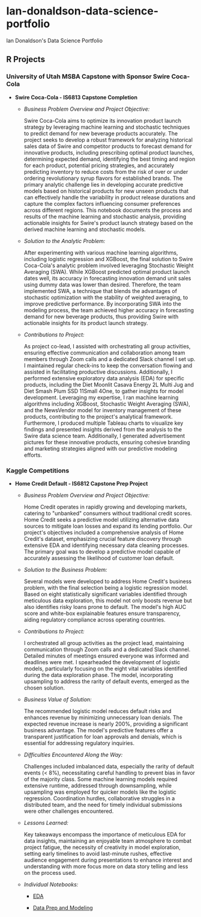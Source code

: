 # Ian-donaldson-data-science-portfolio
Ian Donaldson's Data Science Portfolio

## R Projects

### University of Utah MSBA Capstone with Sponsor Swire Coca-Cola  
+ **Swire Coca-Cola - IS6813 Capstone Completion**
  + *Business Problem Overview and Project Objective:*
  
    Swire Coca-Cola aims to optimize its innovation product launch strategy by leveraging machine learning and stochastic techniques to predict demand for new beverage products accurately. The project seeks to develop a robust framework for analyzing historical sales data of Swire and competitor products to forecast demand for innovative products, including prescribing optimal product launches, determining expected demand, identifying the best timing and region for each product, potential pricing strategies, and accurately predicting inventory to reduce costs from the risk of over or under ordering revolutionary syrup flavors for established brands. The primary analytic challenge lies in developing accurate predictive models based on historical products for new unseen products that can effectively handle the variability in product release durations and capture the complex factors influencing consumer preferences across different regions. This notebook documents the process and results of the machine learning and stochastic analysis, providing actionable insights for Swire's product launch strategy based on the derived machine learning and stochastic models.

  + *Solution to the Analytic Problem:*
  
    After experimenting with various machine learning algorithms, including logistic regression and XGBoost, the final solution to Swire Coca-Cola's analytic problem involved leveraging Stochastic Weight Averaging (SWA). While XGBoost predicted optimal product launch dates well, its accuracy in forecasting innovation demand unit sales using dummy data was lower than desired. Therefore, the team implemented SWA, a technique that blends the advantages of stochastic optimization with the stability of weighted averaging, to improve predictive performance. By incorporating SWA into the modeling process, the team achieved higher accuracy in forecasting demand for new beverage products, thus providing Swire with actionable insights for its product launch strategy.

  + *Contributions to Project:*
    
    As project co-lead, I assisted with orchestrating all group activities, ensuring effective communication and collaboration among team members through Zoom calls and a dedicated Slack channel I set up. I maintained regular check-ins to keep the conversation flowing and assisted in facilitating productive discussions. Additionally, I performed extensive exploratory data analysis (EDA) for specific products, including the Diet Moonlit Casava Energy 2L Multi Jug and Diet Smash Plum SSD 11Small 4One, to gather insights for model development. Leveraging my expertise, I ran machine learning algorithms including XGBoost, Stochastic Weight Averaging (SWA), and the NewsVendor model for inventory management of these products, contributing to the project's analytical framework. Furthermore, I produced multiple Tableau charts to visualize key findings and presented insights derived from the analysis to the Swire data science team. Additionally, I generated advertisement pictures for these innovative products, ensuring cohesive branding and marketing strategies aligned with our predictive modeling efforts.

### Kaggle Competitions  
+ **Home Credit Default - IS6812 Capstone Prep Project**
  + *Business Problem Overview and Project Objective:*
        
    Home Credit operates in rapidly growing and developing markets, catering to "unbanked" consumers without traditional credit scores. Home Credit seeks a predictive model utilizing alternative data sources to mitigate loan losses and expand its lending portfolio. Our project's objectives included a comprehensive analysis of Home Credit's dataset, emphasizing crucial feature discovery through extensive EDA and identifying necessary data cleaning processes. The primary goal was to develop a predictive model capable of accurately assessing the likelihood of customer loan default.

  + *Solution to the Business Problem:*

      Several models were developed to address Home Credit's business problem, with the final selection being a logistic regression model. Based on eight statistically significant variables identified through meticulous data exploration, this model not only boosts revenue but also identifies risky loans prone to default. The model's high AUC score and white-box explainable features ensure transparency, aiding regulatory compliance across operating countries.

  + *Contributions to Project:*

    I orchestrated all group activities as the project lead, maintaining communication through Zoom calls and a dedicated Slack channel. Detailed minutes of meetings ensured everyone was informed and deadlines were met. I spearheaded the development of logistic models, particularly focusing on the eight vital variables identified during the data exploration phase. The model, incorporating upsampling to address the rarity of default events, emerged as the chosen solution.

  + *Business Value of Solution:*

    The recommended logistic model reduces default risks and enhances revenue by minimizing unnecessary loan denials. The expected revenue increase is nearly 200%, providing a significant business advantage. The model's predictive features offer a transparent justification for loan approvals and denials, which is essential for addressing regulatory inquiries.

  +  *Difficulties Encountered Along the Way:*

      Challenges included imbalanced data, especially the rarity of default events (< 8%), necessitating careful handling to prevent bias in favor of the majority class. Some machine learning models required extensive runtime, addressed through downsampling, while upsampling was employed for quicker models like the logistic regression. Coordination hurdles, collaborative struggles in a distributed team, and the need for timely individual submissions were other challenges encountered.

  + *Lessons Learned:*

    Key takeaways encompass the importance of meticulous EDA for data insights, maintaining an enjoyable team atmosphere to combat project fatigue, the necessity of creativity in model exploration, setting early timelines to avoid last-minute rushes, effective audience engagement during presentations to enhance interest and understanding with more focus more on data story telling and less on the process used.

  + *Individual Notebooks:*

    + [EDA](Donaldson_Ian_EDA.Rmd)

    + [Data Prep and Modeling](Home%20Credit%20Default%20Kaggle%20Competition%20Data%20Prep%20and%20Modeling%20Ian.Rmd)

    

    
